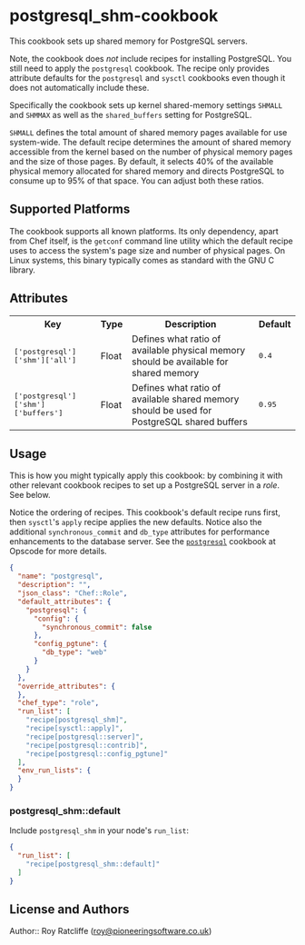 # postgresql_shm-cookbook

This cookbook sets up shared memory for PostgreSQL servers.

Note, the cookbook does _not_ include recipes for installing PostgreSQL. You
still need to apply the `postgresql` cookbook. The recipe only provides
attribute defaults for the `postgresql` and `sysctl` cookbooks even though it
does not automatically include these.

Specifically the cookbook sets up kernel shared-memory settings `SHMALL` and
`SHMMAX` as well as the `shared_buffers` setting for PostgreSQL.

`SHMALL` defines the total amount of shared memory pages available for use
system-wide. The default recipe determines the amount of shared memory
accessible from the kernel based on the number of physical memory pages and the
size of those pages. By default, it selects 40% of the available physical
memory allocated for shared memory and directs PostgreSQL to consume up to 95%
of that space. You can adjust both these ratios.

## Supported Platforms

The cookbook supports all known platforms. Its only dependency, apart from Chef
itself, is the `getconf` command line utility which the default recipe uses to
access the system's page size and number of physical pages. On Linux systems,
this binary typically comes as standard with the GNU C library.

## Attributes

<table>
  <tr>
    <th>Key</th>
    <th>Type</th>
    <th>Description</th>
    <th>Default</th>
  </tr>
  <tr>
    <td><tt>['postgresql']['shm']['all']</tt></td>
    <td>Float</td>
    <td>Defines what ratio of available physical memory should be available for shared memory</td>
    <td><tt>0.4</tt></td>
  </tr>
  <tr>
    <td><tt>['postgresql']['shm']['buffers']</tt></td>
    <td>Float</td>
    <td>Defines what ratio of available shared memory should be used for PostgreSQL shared buffers</td>
    <td><tt>0.95</tt></td>
  </tr>
</table>

## Usage

This is how you might typically apply this cookbook: by combining it with other
relevant cookbook recipes to set up a PostgreSQL server in a _role_. See below.

Notice the ordering of recipes. This cookbook's default recipe runs first, then
`sysctl`'s `apply` recipe applies the new defaults. Notice also the additional
`synchronous_commit` and `db_type` attributes for performance enhancements to
the database server. See the [`postgresql`][postgresql] cookbook at Opscode for
more details.

[postgresql]:https://supermarket.chef.io/cookbooks/postgresql

```json
{
  "name": "postgresql",
  "description": "",
  "json_class": "Chef::Role",
  "default_attributes": {
    "postgresql": {
      "config": {
        "synchronous_commit": false
      },
      "config_pgtune": {
        "db_type": "web"
      }
    }
  },
  "override_attributes": {
  },
  "chef_type": "role",
  "run_list": [
    "recipe[postgresql_shm]",
    "recipe[sysctl::apply]",
    "recipe[postgresql::server]",
    "recipe[postgresql::contrib]",
    "recipe[postgresql::config_pgtune]"
  ],
  "env_run_lists": {
  }
}
```

### postgresql_shm::default

Include `postgresql_shm` in your node's `run_list`:

```json
{
  "run_list": [
    "recipe[postgresql_shm::default]"
  ]
}
```

## License and Authors

Author:: Roy Ratcliffe (<roy@pioneeringsoftware.co.uk>)
